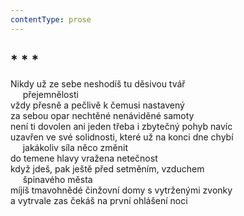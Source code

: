 ```yaml
---
contentType: prose
---
```


## \* \* \*

Nikdy už ze sebe neshodíš tu děsivou tvář  
     přejemnělosti  
vždy přesně a pečlivě k čemusi nastavený  
za sebou opar nechtěné nenáviděné samoty  
není ti dovolen ani jeden třeba i zbytečný pohyb navíc  
uzavřen ve své solidnosti, které už na konci dne chybí  
     jakákoliv síla něco změnit  
do temene hlavy vražena netečnost  
když jdeš, pak ještě před setměním, vzduchem  
     špinavého města  
míjíš tmavohnědé činžovní domy s vytrženými zvonky  
a vytrvale zas čekáš na první ohlášení noci
